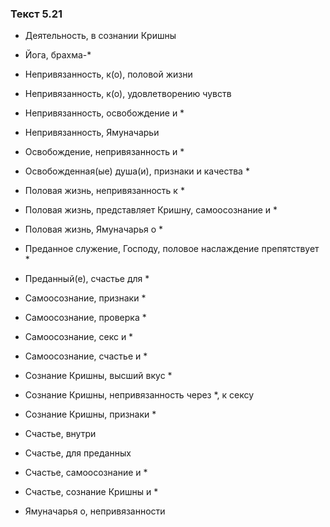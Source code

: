 ### Текст 5.21

- Деятельность, в сознании Кришны

- Йога, брахма-*

- Непривязанность, к(о), половой жизни

- Непривязанность, к(о), удовлетворению чувств

- Непривязанность, освобождение и *

- Непривязанность, Ямуначарьи

- Освобождение, непривязанность и *

- Освобожденная(ые) душа(и), признаки и качества *

- Половая жизнь, непривязанность к *

- Половая жизнь, представляет Кришну, самоосознание и *

- Половая жизнь, Ямуначарья о *

- Преданное служение, Господу, половое наслаждение препятствует *

- Преданный(е), счастье для *

- Самоосознание, признаки *

- Самоосознание, проверка *

- Самоосознание, секс и *

- Самоосознание, счастье и *

- Сознание Кришны, высший вкус *

- Сознание Кришны, непривязанность через *, к сексу

- Сознание Кришны, признаки *

- Счастье, внутри

- Счастье, для преданных

- Счастье, самоосознание и *

- Счастье, сознание Кришны и *

- Ямуначарья о, непривязанности
	
